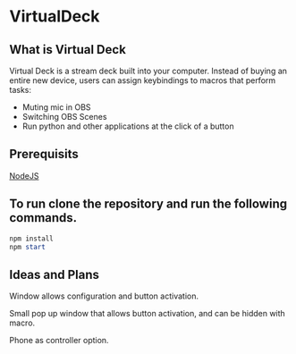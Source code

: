 # VirtualDeck

## What is Virtual Deck

Virtual Deck is a stream deck built into your computer. Instead of buying an entire new device, users can assign keybindings to macros that perform tasks:

* Muting mic in OBS
* Switching OBS Scenes
* Run python and other applications at the click of a button

## Prerequisits

[NodeJS](https://nodejs.org/en/download/package-manager)

## To run clone the repository and run the following commands.

```powershell
npm install
npm start
```

## Ideas and Plans

Window allows configuration and button activation.

Small pop up window that allows button activation, and can be hidden with macro.

Phone as controller option.
